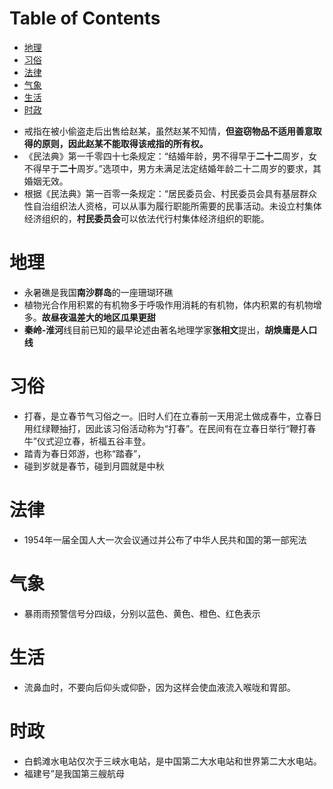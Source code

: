 # Table of Contents

* [地理](#地理)
* [习俗](#习俗)
* [法律](#法律)
* [气象](#气象)
* [生活](#生活)
* [时政](#时政)


+ 戒指在被小偷盗走后出售给赵某，虽然赵某不知情，**但盗窃物品不适用善意取得的原则，因此赵某不能取得该戒指的所有权。**
+ 《民法典》第一千零四十七条规定：“结婚年龄，男不得早于**二十二**周岁，女不得早于**二十**周岁。”选项中，男方未满足法定结婚年龄二十二周岁的要求，其婚姻无效。
+ 根据《民法典》第一百零一条规定：“居民委员会、村民委员会具有基层群众性自治组织法人资格，可以从事为履行职能所需要的民事活动。未设立村集体经济组织的，**村民委员会**可以依法代行村集体经济组织的职能。



# 地理

+ 永暑礁是我国**南沙群岛**的一座珊瑚环礁
+ 植物光合作用积累的有机物多于呼吸作用消耗的有机物，体内积累的有机物增多。**故昼夜温差大的地区瓜果更甜**
+ **秦岭-淮河**线目前已知的最早论述由著名地理学家**张相文**提出，**胡焕庸是人口线**



# 习俗

+ 打春，是立春节气习俗之一。旧时人们在立春前一天用泥土做成春牛，立春日用红绿鞭抽打，因此该习俗活动称为“打春”。在民间有在立春日举行“鞭打春牛”仪式迎立春，祈福五谷丰登。
+ 踏青为春日郊游，也称“踏春”，
+ 碰到岁就是春节，碰到月圆就是中秋

# 法律

+ 1954年一届全国人大一次会议通过并公布了中华人民共和国的第一部宪法

# 气象
+ 暴雨雨预警信号分四级，分别以蓝色、黄色、橙色、红色表示


# 生活

+ 流鼻血时，不要向后仰头或仰卧，因为这样会使血液流入喉咙和胃部。



# 时政

+ 白鹤滩水电站仅次于三峡水电站，是中国第二大水电站和世界第二大水电站。
+ 福建号”是我国第三艘航母
